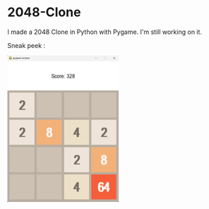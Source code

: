 # 2048-Clone
I made a 2048 Clone in Python with Pygame.
I'm still working on it.

Sneak peek :

<img src="https://github.com/LucasColas/2048-Clone/blob/main/assets-repo/Screenshot-version-one.png" width=50% height=50%>
